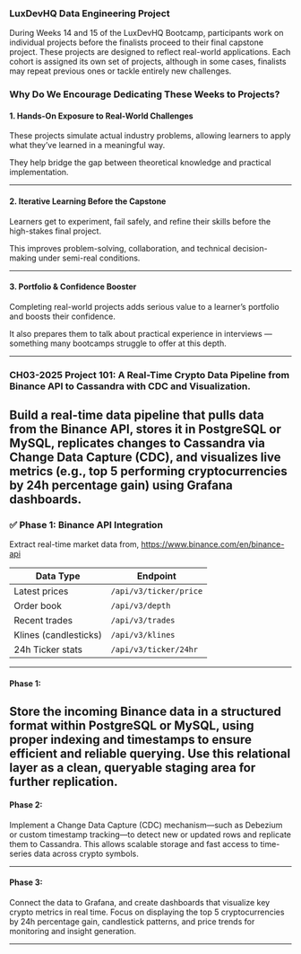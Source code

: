 ### LuxDevHQ Data Engineering Project

During Weeks 14 and 15 of the LuxDevHQ Bootcamp, participants work on individual projects before the finalists proceed to their final capstone project. These projects are designed to reflect real-world applications. Each cohort is assigned its own set of projects, although in some cases, finalists may repeat previous ones or tackle entirely new challenges.


### Why Do We Encourage Dedicating These Weeks to Projects?

#### 1.  Hands-On Exposure to Real-World Challenges
These projects simulate actual industry problems, allowing learners to apply what they’ve learned in a meaningful way.

They help bridge the gap between theoretical knowledge and practical implementation.

---

#### 2. Iterative Learning Before the Capstone
Learners get to experiment, fail safely, and refine their skills before the high-stakes final project.

This improves problem-solving, collaboration, and technical decision-making under semi-real conditions.

---

#### 3. Portfolio & Confidence Booster
Completing real-world projects adds serious value to a learner’s portfolio and boosts their confidence.

It also prepares them to talk about practical experience in interviews — something many bootcamps struggle to offer at this depth.

---
### **CH03-2025 Project 101: A Real-Time Crypto Data Pipeline from Binance API to Cassandra with CDC and Visualization.**

Build a real-time data pipeline that pulls data from the Binance API, stores it in PostgreSQL or MySQL, replicates changes to Cassandra via Change Data Capture (CDC), and visualizes live metrics (e.g., top 5 performing cryptocurrencies by 24h percentage gain) using Grafana dashboards.
---
### ✅ Phase 1: Binance API Integration

Extract real-time market data from, https://www.binance.com/en/binance-api

| **Data Type**         | **Endpoint**                  |
|------------------------|-------------------------------|
| Latest prices          | `/api/v3/ticker/price`        |
| Order book             | `/api/v3/depth`               |
| Recent trades          | `/api/v3/trades`              |
| Klines (candlesticks)  | `/api/v3/klines`              |
| 24h Ticker stats       | `/api/v3/ticker/24hr`         |
---
#### **Phase 1:**
Store the incoming Binance data in a structured format within PostgreSQL or MySQL, using proper indexing and timestamps to ensure efficient and reliable querying. Use this relational layer as a clean, queryable staging area for further replication.
---
#### **Phase 2:**
Implement a Change Data Capture (CDC) mechanism—such as Debezium or custom timestamp tracking—to detect new or updated rows and replicate them to Cassandra. This allows scalable storage and fast access to time-series data across crypto symbols.

---
#### **Phase 3:**
Connect the data to Grafana, and create dashboards that visualize key crypto metrics in real time. Focus on displaying the top 5 cryptocurrencies by 24h percentage gain, candlestick patterns, and price trends for monitoring and insight generation.

---



